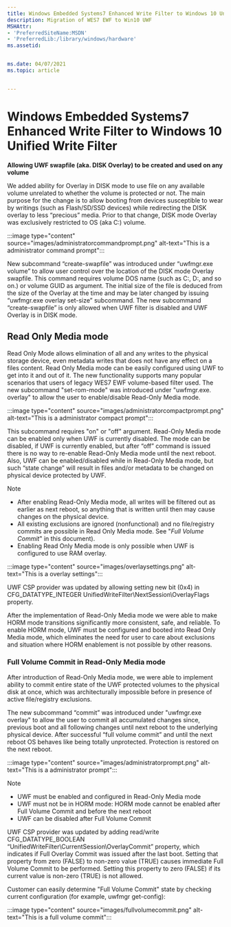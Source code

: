 ```yaml
---
title: Windows Embedded Systems7 Enhanced Write Filter to Windows 10 Unified Write Filter
description: Migration of WES7 EWF to Win10 UWF
MSHAttr:
- 'PreferredSiteName:MSDN'
- 'PreferredLib:/library/windows/hardware'
ms.assetid: 


ms.date: 04/07/2021
ms.topic: article


---
```

#  Windows Embedded Systems7 Enhanced Write Filter to Windows 10 Unified Write Filter

**Allowing UWF swapfile (aka. DISK Overlay) to be created and used on any volume**

We added ability for Overlay in DISK mode to use file on any available volume unrelated to whether the volume is protected or not. The main purpose for the change is to allow booting from devices susceptible to wear by writings (such as Flash/SD/SSD devices) while redirecting the DISK overlay to less “precious” media. Prior to that change, DISK mode Overlay was exclusively restricted to OS (aka C:) volume.

:::image type="content" source="images/administratorcommandprompt.png" alt-text="This is a administrator command prompt":::


New subcommand “create-swapfile” was introduced under “uwfmgr.exe volume” to allow user control over the location of the DISK mode Overlay swapfile. This command requires  volume DOS name (such as C:, D:, and so on.) or volume GUID as argument. The initial size of the file is deduced from the size of the Overlay at the time and may be later changed by issuing “uwfmgr.exe overlay set-size” subcommand. 
The new subcommand “create-swapfile” is only allowed  when UWF filter is disabled and UWF Overlay is in DISK mode. 


## Read Only Media mode

Read Only Mode allows elimination of all and any writes to the physical storage device, even metadata writes that does not have any effect on a files content. Read Only Media mode can be easily configured using UWF to get into it and out of it. The new functionality supports many popular scenarios that users of legacy WES7 EWF volume-based filter used.
The new subcommand "set-rom-mode" was introduced under "uwfmgr.exe. overlay" to allow the user to enable/disable Read-Only Media mode. 

:::image type="content" source="images/administratorcompactprompt.png" alt-text="This is a administrator compact prompt":::

This subcommand requires "on" or "off" argument. Read-Only Media mode can be enabled only when UWF is currently disabled. The mode can be disabled, if UWF is currently enabled, but after “off” command is issued there is no way to re-enable Read-Only Media mode until the next reboot. Also, UWF can be enabled/disabled while in Read-Only Media mode, but such “state change” will result in files and/or metadata to be changed on physical device protected by UWF.

> [!NOTE]
- After enabling Read-Only Media mode, all writes will be filtered out as earlier as next reboot, so anything that is written until then may cause changes on the physical device.
- All existing exclusions are ignored (nonfunctional) and no file/registry commits are possible in Read Only Media mode. See "*Full Volume Commit*" in this document).
- Enabling Read Only Media mode is only possible when UWF is configured to use RAM overlay.

:::image type="content" source="images/overlaysettings.png" alt-text="This is a overlay settings":::

UWF CSP provider was updated by allowing setting new bit (0x4) in CFG_DATATYPE_INTEGER UnifiedWriteFilter\NextSession\OverlayFlags property.

After the implementation of Read-Only Media mode we were able to make HORM mode transitions significantly more consistent, safe, and reliable. To enable HORM mode, UWF must be configured and booted into Read Only Media mode, which eliminates the need for user to care about exclusions and situation where HORM enablement is not possible by other reasons.


### Full Volume Commit in Read-Only Media mode

After introduction of Read-Only Media mode, we were able to implement ability to commit entire state of the UWF protected volumes to the physical disk at once, which was architecturally impossible before in presence of active file/registry exclusions.

The new subcommand “commit” was introduced under "uwfmgr.exe overlay" to allow the user to commit all accumulated changes since, previous boot and all following changes until next reboot to the underlying physical device. After successful “full volume commit” and until the next reboot OS behaves like being totally unprotected. Protection is restored on the next reboot.

:::image type="content" source="images/administratorprompt.png" alt-text="This is a administrator prompt":::

> [!NOTE]
- UWF must be enabled and configured in Read-Only Media mode
- UWF must not be in HORM mode:
    HORM mode cannot be enabled after Full Volume Commit and before the next reboot
- UWF can be disabled after Full Volume Commit

UWF CSP provider was updated by adding read/write CFG_DATATYPE_BOOLEAN “UnifiedWriteFilter\CurrentSession\OverlayCommit” property, which indicates if Full Overlay Commit was issued after the last boot. Setting that property from zero (FALSE) to non-zero value (TRUE) causes immediate Full Volume Commit to be performed. Setting this property to zero (FALSE) if its current value is non-zero (TRUE) is not allowed.

Customer can easily determine "Full Volume Commit" state by checking current configuration (for example, uwfmgr get-config):

:::image type="content" source="images/fullvolumecommit.png" alt-text="This is a full volume commit":::
